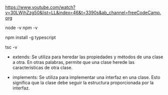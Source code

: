 https://www.youtube.com/watch?v=30LWjhZzg50&list=LL&index=46&t=3390s&ab_channel=freeCodeCamp.org

node -v
npm -v

npm install -g typescript

tsc -v

- extends: Se utiliza para heredar las propiedades y métodos de una clase a otra. En otras palabras, permite que una clase herede las características de otra clase.

- implements: Se utiliza para implementar una interfaz en una clase. Esto significa que la clase debe seguir la estructura proporcionada por la interfaz.
